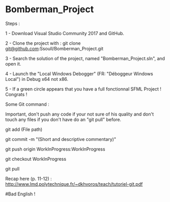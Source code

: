 # Bomberman_Project

Steps :

1 - Download Visual Studio Community 2017 and GitHub.

2 - Clone the project with : git clone git@github.com:Ssoull/Bomberman_Project.git

3 - Search the solution of the project, named "Bomberman_Project.sln", and open it.

4 - Launch the "Local Windows Debogger" (FR: "Déboggeur Windows Local") in Debug x64 not x86.

5 - If a green circle appears that you have a full fonctionnal SFML Project ! Congrats !

Some Git command :

Important, don't push any code if your not sure of his quality and don't touch any files if you don't have do an "git pull" before.

git add (File path)

git commit -m "(Short and descriptive commentary)"

git push origin WorkInProgress:WorkInProgress

git checkout WorkInProgress

git pull

Recap here (p. 11-12) : http://www.lmd.polytechnique.fr/~dkhvoros/teach/tutoriel-git.pdf

#Bad English !
